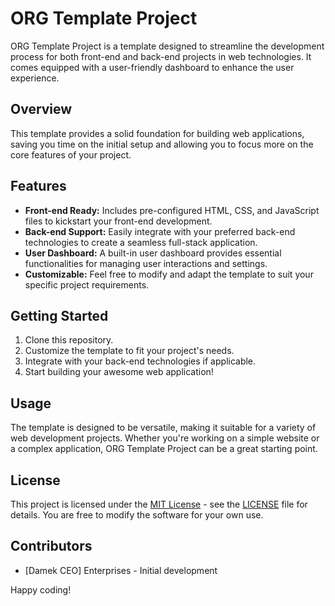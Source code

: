 # ORG Template Project

ORG Template Project is a template designed to streamline the development process for both front-end and back-end projects in web technologies. It comes equipped with a user-friendly dashboard to enhance the user experience.

## Overview

This template provides a solid foundation for building web applications, saving you time on the initial setup and allowing you to focus more on the core features of your project.

## Features

- **Front-end Ready:** Includes pre-configured HTML, CSS, and JavaScript files to kickstart your front-end development.
- **Back-end Support:** Easily integrate with your preferred back-end technologies to create a seamless full-stack application.
- **User Dashboard:** A built-in user dashboard provides essential functionalities for managing user interactions and settings.
- **Customizable:** Feel free to modify and adapt the template to suit your specific project requirements.

## Getting Started

1. Clone this repository.
2. Customize the template to fit your project's needs.
3. Integrate with your back-end technologies if applicable.
4. Start building your awesome web application!

## Usage

The template is designed to be versatile, making it suitable for a variety of web development projects. Whether you're working on a simple website or a complex application, ORG Template Project can be a great starting point.

## License

This project is licensed under the [MIT License](LICENSE) - see the [LICENSE](LICENSE) file for details. You are free to modify the software for your own use.

## Contributors

- [Damek CEO] Enterprises - Initial development

Happy coding!
